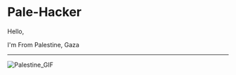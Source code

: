 # Pale-Hacker

Hello,

I'm From Palestine, Gaza

--------------------------------------------

![Palestine_GIF](https://github.com/Pale-Hacker/Pale-Hacker/blob/main/Palestine%20GIF.gif?raw=true)
